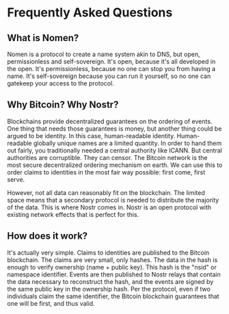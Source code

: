 # Frequently Asked Questions

## What is Nomen?

Nomen is a protocol to create a name system akin to DNS, but open, permissionless and self-sovereign. It's open, because it's all developed in the open. It's permissionless, because no one can stop you from having a name. It's self-sovereign because you can run it yourself, so no one can gatekeep your access to the protocol.

## Why Bitcoin? Why Nostr?

Blockchains provide decentralized guarantees on the ordering of events. One thing that needs those guarantees is money, but another thing could be argued to be identity. In this case, human-readable identity. Human-readable globally unique names are a limited quantity. In order to hand them out fairly, you traditionally needed a central authority like ICANN. But central authorities are corruptible. They can censor. The Bitcoin network is the most secure decentralized ordering mechanism on earth. We can use this to order claims to identities in the most fair way possible: first come, first serve.

However, not all data can reasonably fit on the blockchain. The limited space means that a secondary protocol is needed to distribute the majority of the data. This is where Nostr comes in. Nostr is an open protocol with existing network effects that is perfect for this.

## How does it work?

It's actually very simple. Claims to identities are published to the Bitcoin blockchain. The claims are very small, only hashes. The data in the hash is enough to verify ownership (name + public key). This hash is the "nsid" or namespace identifier. Events are then published to Nostr relays that contain the data necessary to reconstruct the hash, and the events are signed by the same public key in the ownership hash. Per the protocol, even if two individuals claim the same identifier, the Bitcoin blockchain guarantees that one will be first, and thus valid.